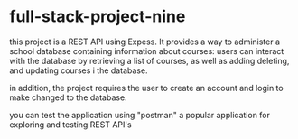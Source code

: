 # full-stack-project-nine
this project is a REST API using Expess. It provides a way to administer a school database containing information about courses:
users can interact with the database by retrieving a list of courses, as well as adding deleting, and updating courses i the database.

in addition, the project requires the user to create an account and login to make changed to the database.

you can test the application using "postman" a popular application for exploring and testing REST API's